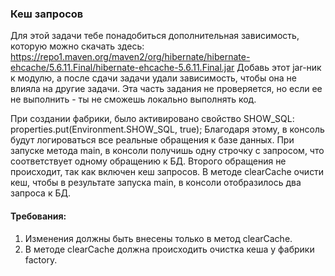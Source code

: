 
### Кеш запросов

Для этой задачи тебе понадобиться дополнительная зависимость, которую можно скачать здесь:
https://repo1.maven.org/maven2/org/hibernate/hibernate-ehcache/5.6.11.Final/hibernate-ehcache-5.6.11.Final.jar
Добавь этот jar-ник к модулю, а после сдачи задачи удали зависимость, чтобы она не влияла на другие задачи.
Эта часть задания не проверяется, но если ее не выполнить - ты не сможешь локально выполнять код.

При создании фабрики, было активировано свойство SHOW_SQL:
properties.put(Environment.SHOW_SQL, true);
Благодаря этому, в консоль будут логироваться все реальные обращения к базе данных.
При запуске метода main, в консоли получишь одну строчку с запросом, что соответствует одному обращению к БД.
Второго обращения не происходит, так как включен кеш запросов.
В методе clearCache очисти кеш, чтобы в результате запуска main, в консоли отобразилось два запроса к БД.


#### Требования:
1.	Изменения должны быть внесены только в метод clearCache.
2.	В методе clearCache должна происходить очистка кеша у фабрики factory.
